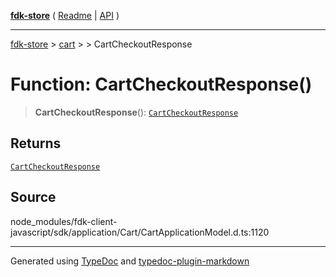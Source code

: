 [**fdk-store**](../../../README.md) ( [Readme](../../../README.md) \| [API](../../../API.md) )

---

[fdk-store](../../../API.md) > [cart](../../README.md) > [<internal>](../README.md) > CartCheckoutResponse

# Function: CartCheckoutResponse()

> **CartCheckoutResponse**(): [`CartCheckoutResponse`](../type-aliases/type-alias.CartCheckoutResponse.md)

## Returns

[`CartCheckoutResponse`](../type-aliases/type-alias.CartCheckoutResponse.md)

## Source

node_modules/fdk-client-javascript/sdk/application/Cart/CartApplicationModel.d.ts:1120

---

Generated using [TypeDoc](https://typedoc.org/) and [typedoc-plugin-markdown](https://www.npmjs.com/package/typedoc-plugin-markdown)
